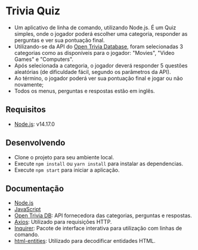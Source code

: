 # Trivia Quiz

- Um aplicativo de linha de comando, utilizando Node.js. É um Quiz simples, onde o jogador poderá escolher uma categoria, responder as perguntas
  e ver sua pontuação final.
- Utilizando-se da API do [Open Trivia Database](https://opentdb.com), foram selecionadas 3 categorias como as disponíveis para o jogador: "Movies", "Video Games" e "Computers".
- Após selecionada a categoria, o jogador deverá responder 5 questões aleatórias (de dificuldade fácil, segundo os parâmetros da API).
- Ao término, o jogador poderá ver sua pontuação final e jogar ou não novamente;
- Todos os menus, perguntas e respostas estão em inglês.

## Requisitos

- [Node.js](https://nodejs.org/en/): v14.17.0

## Desenvolvendo

- Clone o projeto para seu ambiente local.
- Execute `npm install` ou `yarn install` para instalar as dependencias.
- Execute `npm start` para iniciar a aplicação.

## Documentação

- [Node.js](https://nodejs.org/en/)
- [JavaScript](https://developer.mozilla.org/pt-BR/docs/Web/JavaScript)
- [Open Trivia DB](https://opentdb.com/api_config.php): API fornecedora das categorias, perguntas e respostas.
- [Axios](https://axios-http.com/docs/intro): Utilizado para requisições HTTP.
- [Inquirer](https://www.npmjs.com/package/inquirer#documentation): Pacote de interface interativa para utilização com linhas de comando.
- [html-entities](https://www.npmjs.com/package/html-entities): Utilizado para decodificar entidades HTML.
